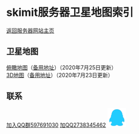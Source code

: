 # skimit服务器卫星地图索引
[返回服务器网站主页](../)
## 卫星地图

[俯瞰地图](http://overview.map.skimit.world/)（[备用地址](http://overview.map.skimit.cn/)）（2020年7月25日更新）  
[3D地图](http://3d.map.skimit.cn/)（[备用地址](http://na2hco3.cn:2052/)）（2020年7月23日更新）

## 联系

[加入QQ群597691030](https://jq.qq.com/?_wv=1027&k=5GAlEKg)
[加QQ2738345462](http://wpa.qq.com/msgrd?v=3&uin=2738345462&site=qq&menu=yes)
![QQ](../images/QQ.png)
